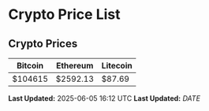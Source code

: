 # Crypto Price List

## Crypto Prices
| Bitcoin | Ethereum | Litecoin |
| ------- | -------- | -------- |
| $104615 | $2592.13 | $87.69 |
**Last Updated:** 2025-06-05 16:12 UTC
**Last Updated:** $DATE$
